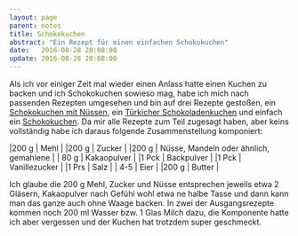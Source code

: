 ```yaml
---
layout: page
parent: notes
title: Schokokuchen
abstract: "Ein Rezept für einen einfachen Schokokuchen"
date:   2016-08-28 20:08:00
update: 2016-08-28 20:08:00
---
```


Als ich vor einiger Zeit mal wieder einen Anlass hatte einen Kuchen zu backen und ich Schokokuchen sowieso mag, habe ich mich nach passenden Rezepten umgesehen und bin auf drei Rezepte gestoßen, ein [Schokokuchen mit Nüssen](http://www.chefkoch.de/rezepte/569031155564178/Schokokuchen-mit-Nuessen), ein [Türkicher Schokoladenkuchen](http://www.chefkoch.de/rezepte/647321165995536/Tuerkischer-Schokoladenkuchen) und einfach ein [Schokokuchen](http://www.chefkoch.de/rezepte/1609441268234831/Schokokuchen).
Da mir alle Rezepte zum Teil zugesagt haben, aber keins vollständig habe ich daraus folgende Zusammenstellung komponiert:


|200 g |  Mehl |
|200 g |  Zucker |
|200 g |  Nüsse, Mandeln oder ähnlich, gemahlene |
| 80 g |  Kakaopulver |
|1 Pck |  Backpulver |
|1 Pck |  Vanillezucker |
|1 Prs |  Salz |
|  4-5 |  Eier |
|200 g |  Butter |


Ich glaube die 200 g Mehl, Zucker und Nüsse entsprechen jeweils etwa 2 Gläsern, Kakaopulver nach Gefühl wohl etwa ne halbe Tasse und dann kann man das ganze auch ohne Waage backen.
In zwei der Ausgangsrezepte kommen noch 200 ml Wasser bzw. 1 Glas Milch dazu, die Komponente hatte ich aber vergessen und der Kuchen hat trotzdem super geschmeckt.

